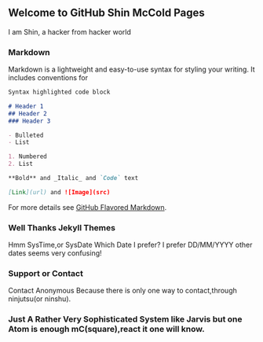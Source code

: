 ## Welcome to GitHub Shin McCold Pages


I am Shin, a hacker from hacker world 

### Markdown

Markdown is a lightweight and easy-to-use syntax for styling your writing. It includes conventions for

```markdown
Syntax highlighted code block

# Header 1
## Header 2
### Header 3

- Bulleted
- List

1. Numbered
2. List

**Bold** and _Italic_ and `Code` text

[Link](url) and ![Image](src)
```

For more details see [GitHub Flavored Markdown](https://guides.github.com/features/mastering-markdown/).

### Well Thanks Jekyll Themes

Hmm SysTime,or SysDate
Which Date I prefer?
I prefer DD/MM/YYYY
other dates seems very confusing!

### Support or Contact

Contact Anonymous
Because there is only one way to contact,through ninjutsu(or ninshu).

### Just A Rather Very Sophisticated System like Jarvis but one Atom is enough mC(square),react it one will know.
